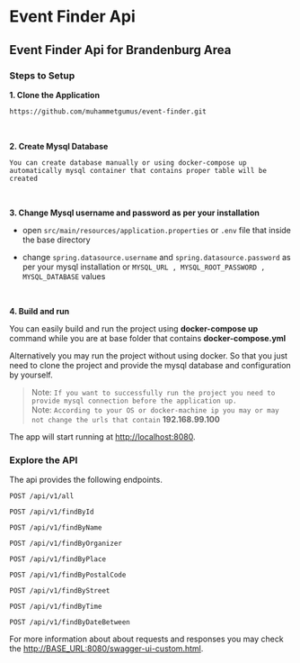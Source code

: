 # Event Finder Api
## Event Finder Api for Brandenburg Area


### Steps to Setup

**1. Clone the Application**

```bash
https://github.com/muhammetgumus/event-finder.git
```
<br>

**2. Create Mysql Database**
```
You can create database manually or using docker-compose up automatically mysql container that contains proper table will be created 
```
<br>

**3. Change Mysql username and password as per your installation**

+ open `src/main/resources/application.properties` or `.env` file that inside the base directory 

+ change `spring.datasource.username` and `spring.datasource.password` as per your mysql installation or `MYSQL_URL , MYSQL_ROOT_PASSWORD , MYSQL_DATABASE` values

<br>

**4. Build and run**

You can easily build and run the project using **docker-compose up** command while you are at base folder that contains **docker-compose.yml**

Alternatively you may run the project without using docker. So that you just need to clone the project and provide the mysql database and configuration by yourself.

> Note: `If you want to successfully run the project you need to provide mysql connection before the application up.`<br>
> Note: `According to your OS or docker-machine ip you may or may not change the urls that contain` **192.168.99.100**

The app will start running at <http://localhost:8080>.

### Explore the API

The api provides the following endpoints.

    POST /api/v1/all
    
    POST /api/v1/findById
    
    POST /api/v1/findByName
    
    POST /api/v1/findByOrganizer
    
    POST /api/v1/findByPlace
    
    POST /api/v1/findByPostalCode
    
    POST /api/v1/findByStreet
    
    POST /api/v1/findByTime
    
    POST /api/v1/findByDateBetween
 
For more information about about requests and responses you may check the <http://BASE_URL:8080/swagger-ui-custom.html>. 
